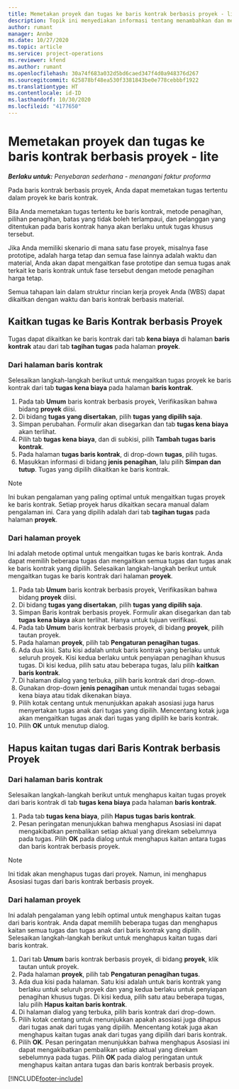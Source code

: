 ```yaml
---
title: Memetakan proyek dan tugas ke baris kontrak berbasis proyek - lite
description: Topik ini menyediakan informasi tentang menambahkan dan menghapus proyek dan tugas ke baris kontrak.
author: rumant
manager: Annbe
ms.date: 10/27/2020
ms.topic: article
ms.service: project-operations
ms.reviewer: kfend
ms.author: rumant
ms.openlocfilehash: 30a74f683a032d5bd6caed347f4d0a948376d267
ms.sourcegitcommit: 625878bf48ea530f3381843be0e778cebbbf1922
ms.translationtype: HT
ms.contentlocale: id-ID
ms.lasthandoff: 10/30/2020
ms.locfileid: "4177650"
---
```

# <a name="map-projects-and-tasks-to-a-project-based-contract-line---lite"></a>Memetakan proyek dan tugas ke baris kontrak berbasis proyek - lite

_**Berlaku untuk:** Penyebaran sederhana - menangani faktur proforma_

Pada baris kontrak berbasis proyek, Anda dapat memetakan tugas tertentu dalam proyek ke baris kontrak.

Bila Anda memetakan tugas tertentu ke baris kontrak, metode penagihan, pilihan penagihan, batas yang tidak boleh terlampaui, dan pelanggan yang ditentukan pada baris kontrak hanya akan berlaku untuk tugas khusus tersebut.

Jika Anda memiliki skenario di mana satu fase proyek, misalnya fase prototipe, adalah harga tetap dan semua fase lainnya adalah waktu dan material, Anda akan dapat mengaitkan fase prototipe dan semua tugas anak terkait ke baris kontrak untuk fase tersebut dengan metode penagihan harga tetap.

Semua tahapan lain dalam struktur rincian kerja proyek Anda (WBS) dapat dikaitkan dengan waktu dan baris kontrak berbasis material.

## <a name="associate-tasks-to-project-based-contract-lines"></a>Kaitkan tugas ke Baris Kontrak berbasis Proyek

Tugas dapat dikaitkan ke baris kontrak dari tab **kena biaya** di halaman **baris kontrak** atau dari tab **tagihan tugas** pada halaman **proyek**.

### <a name="from-the-contract-line-page"></a>Dari halaman baris kontrak

Selesaikan langkah-langkah berikut untuk mengaitkan tugas proyek ke baris kontrak dari tab **tugas kena biaya** pada halaman **baris kontrak**.

1. Pada tab **Umum** baris kontrak berbasis proyek, Verifikasikan bahwa bidang **proyek** diisi.
2. Di bidang **tugas yang disertakan**, pilih **tugas yang dipilih saja**.
3. Simpan perubahan. Formulir akan disegarkan dan tab **tugas kena biaya** akan terlihat.
4. Pilih tab **tugas kena biaya**, dan di subkisi, pilih **Tambah tugas baris kontrak**.
5. Pada halaman **tugas baris kontrak**, di drop-down **tugas**, pilih tugas. 
6. Masukkan informasi di bidang **jenis penagihan**, lalu pilih **Simpan dan tutup**. Tugas yang dipilih dikaitkan ke baris kontrak.

> [!NOTE]
> Ini bukan pengalaman yang paling optimal untuk mengaitkan tugas proyek ke baris kontrak. Setiap proyek harus dikaitkan secara manual dalam pengalaman ini. Cara yang dipilih adalah dari tab **tagihan tugas** pada halaman **proyek**.

### <a name="from-the-project-page"></a>Dari halaman proyek

Ini adalah metode optimal untuk mengaitkan tugas ke baris kontrak. Anda dapat memilih beberapa tugas dan mengaitkan semua tugas dan tugas anak ke baris kontrak yang dipilih. Selesaikan langkah-langkah berikut untuk mengaitkan tugas ke baris kontrak dari halaman **proyek**.

1. Pada tab **Umum** baris kontrak berbasis proyek, Verifikasikan bahwa bidang **proyek** diisi.
2. Di bidang **tugas yang disertakan**, pilih **tugas yang dipilih saja**.
3. Simpan Baris kontrak berbasis proyek. Formulir akan disegarkan dan tab **tugas kena biaya** akan terlihat. Hanya untuk tujuan verifikasi.
4. Pada tab **Umum** baris kontrak berbasis proyek, di bidang **proyek**, pilih tautan proyek.
5. Pada halaman **proyek**, pilih tab **Pengaturan penagihan tugas**.
6. Ada dua kisi. Satu kisi adalah untuk baris kontrak yang berlaku untuk seluruh proyek. Kisi kedua berlaku untuk penyiapan penagihan khusus tugas. Di kisi kedua, pilih satu atau beberapa tugas, lalu pilih **kaitkan baris kontrak**.
7. Di halaman dialog yang terbuka, pilih baris kontrak dari drop-down.
8. Gunakan drop-down **jenis penagihan** untuk menandai tugas sebagai kena biaya atau tidak dikenakan biaya.
9. Pilih kotak centang untuk menunjukkan apakah asosiasi juga harus menyertakan tugas anak dari tugas yang dipilih. Mencentang kotak juga akan mengaitkan tugas anak dari tugas yang dipilih ke baris kontrak.
10. Pilih **OK** untuk menutup dialog.

## <a name="unassociate-tasks-from-project-based-contract-lines"></a>Hapus kaitan tugas dari Baris Kontrak berbasis Proyek

### <a name="from-the-contract-line-page"></a>Dari halaman baris kontrak

Selesaikan langkah-langkah berikut untuk menghapus kaitan tugas proyek dari baris kontrak di tab **tugas kena biaya** pada halaman **baris kontrak**.

1. Pada tab **tugas kena biaya**, pilih **Hapus tugas baris kontrak**.
2. Pesan peringatan menunjukkan bahwa menghapus Asosiasi ini dapat mengakibatkan pembalikan setiap aktual yang direkam sebelumnya pada tugas. Pilih **OK** pada dialog untuk menghapus kaitan antara tugas dan baris kontrak berbasis proyek. 

> [!NOTE]
> Ini tidak akan menghapus tugas dari proyek. Namun, ini menghapus Asosiasi tugas dari baris kontrak berbasis proyek.

### <a name="from-the-project-page"></a>Dari halaman proyek

Ini adalah pengalaman yang lebih optimal untuk menghapus kaitan tugas dari baris kontrak. Anda dapat memilih beberapa tugas dan menghapus kaitan semua tugas dan tugas anak dari baris kontrak yang dipilih. Selesaikan langkah-langkah berikut untuk menghapus kaitan tugas dari baris kontrak.

1. Dari tab **Umum** baris kontrak berbasis proyek, di bidang **proyek**, klik tautan untuk proyek.
2. Pada halaman **proyek**, pilih tab **Pengaturan penagihan tugas**.
3. Ada dua kisi pada halaman. Satu kisi adalah untuk baris kontrak yang berlaku untuk seluruh proyek dan yang kedua berlaku untuk penyiapan penagihan khusus tugas. Di kisi kedua, pilih satu atau beberapa tugas, lalu pilih **Hapus kaitan baris kontrak**.
4. Di halaman dialog yang terbuka, pilih baris kontrak dari drop-down.
5. Pilih kotak centang untuk menunjukkan apakah asosiasi juga dihapus dari tugas anak dari tugas yang dipilih. Mencentang kotak juga akan menghapus kaitan tugas anak dari tugas yang dipilih dari baris kontrak.
6. Pilih **OK**. Pesan peringatan menunjukkan bahwa menghapus Asosiasi ini dapat mengakibatkan pembalikan setiap aktual yang direkam sebelumnya pada tugas. Pilih **OK** pada dialog peringatan untuk menghapus kaitan antara tugas dan baris kontrak berbasis proyek.


[!INCLUDE[footer-include](../../includes/footer-banner.md)]
